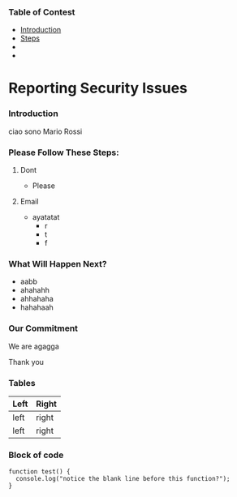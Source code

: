 ### Table of Contest

- [Introduction](#Introduction)
- [Steps](#Please)
- []()
- []()

# Reporting Security Issues

### Introduction

ciao sono Mario Rossi

### Please Follow These Steps:

1. Dont
	- Please

2. Email
	- ayatatat
		- r
		- t
		- f

### What Will Happen Next?

- aabb
- ahahahh
- ahhahaha
- hahahaah

### Our Commitment

We are
agagga

Thank you

### Tables

| Left | Right |
| ---- | ----- |
| left | right |
| left | right |

### Block of code

```
function test() {
  console.log("notice the blank line before this function?");
}
```	




